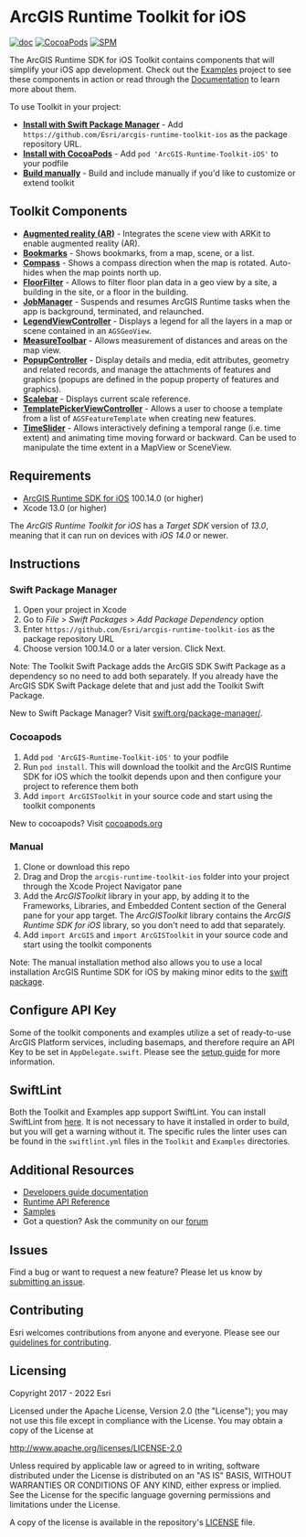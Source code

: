 # ArcGIS Runtime Toolkit for iOS

[![doc](https://img.shields.io/badge/Doc-purple)](Documentation)
[![CocoaPods](https://img.shields.io/cocoapods/v/ArcGIS-Runtime-Toolkit-iOS)](https://cocoapods.org/)
[![SPM](https://img.shields.io/badge/SPM-compatible-4BC51D.svg?style=flat)](https://github.com/apple/swift-package-manager/)

The ArcGIS Runtime SDK for iOS Toolkit contains components that will simplify your iOS app development. Check out the
[Examples](/Examples) project to see these components in action or read through the [Documentation](/Documentation) to
learn more about them.

To use Toolkit in your project:

* **[Install with Swift Package Manager](#swift-package-manager)** - Add
  `https://github.com/Esri/arcgis-runtime-toolkit-ios` as the package repository URL.
* **[Install with CocoaPods](#cocoapods)** - Add `pod 'ArcGIS-Runtime-Toolkit-iOS'` to your podfile
* **[Build manually](#manual)** - Build and include manually if you'd like to customize or extend toolkit

## Toolkit Components

* **[Augmented reality (AR)](Documentation/AR)** - Integrates the scene view with ARKit to enable augmented reality
  (AR).
* **[Bookmarks](Documentation/Bookmarks)** - Shows bookmarks, from a map, scene, or a list.
* **[Compass](Documentation/Compass)** - Shows a compass direction when the map is rotated. Auto-hides when the map
  points north up.
* **[FloorFilter](Documentation/FloorFilter)** - Allows to filter floor plan data in a geo view by a site, a building in the site, or a floor in the building. 
* **[JobManager](Documentation/JobManager)** - Suspends and resumes ArcGIS Runtime tasks when the app is background,
  terminated, and relaunched.
* **[LegendViewController](Documentation/LegendViewController)** - Displays a legend for all the layers in a map or
  scene contained in an `AGSGeoView`.
* **[MeasureToolbar](Documentation/MeasureToolbar)** - Allows measurement of distances and areas on the map view.
* **[PopupController](Documentation/PopupController)** - Display details and media, edit attributes, geometry and
  related records, and manage the attachments of features and graphics (popups are defined in the popup property of
  features and graphics).
* **[Scalebar](Documentation/Scalebar)** - Displays current scale reference.
* **[TemplatePickerViewController](Documentation/TemplatePicker)** - Allows a user to choose a template from a list of
  `AGSFeatureTemplate` when creating new features.
* **[TimeSlider](Documentation/TimeSlider)** - Allows interactively defining a temporal range (i.e. time extent) and
  animating time moving forward or backward. Can be used to manipulate the time extent in a MapView or SceneView.

## Requirements

* [ArcGIS Runtime SDK for iOS](https://developers.arcgis.com/ios/) 100.14.0 (or higher)
* Xcode 13.0 (or higher)

The *ArcGIS Runtime Toolkit for iOS* has a *Target SDK* version of *13.0*, meaning that it can run on devices with *iOS
14.0* or newer.

## Instructions

### Swift Package Manager

 1. Open your project in Xcode
 2. Go to *File* > *Swift Packages* > *Add Package Dependency* option
 3. Enter `https://github.com/Esri/arcgis-runtime-toolkit-ios` as the package repository URL
 4. Choose version 100.14.0 or a later version. Click Next.
 
 Note: The Toolkit Swift Package adds the ArcGIS SDK Swift Package as a dependency so no need to add both separately. If
 you already have the ArcGIS SDK Swift Package delete that and just add the Toolkit Swift Package.

 New to Swift Package Manager? Visit [swift.org/package-manager/](https://swift.org/package-manager/).

### Cocoapods

 1. Add `pod 'ArcGIS-Runtime-Toolkit-iOS'` to your podfile
 2. Run `pod install`. This will download the toolkit and the ArcGIS Runtime SDK for iOS which the toolkit depends upon
    and then configure your project to reference them both
 3. Add `import ArcGISToolkit` in your source code and start using the toolkit components

 New to cocoapods? Visit [cocoapods.org](https://cocoapods.org/)

### Manual

 1. Clone or download this repo
 2. Drag and Drop the `arcgis-runtime-toolkit-ios` folder into your project through the Xcode Project Navigator pane
 3. Add the *ArcGISToolkit* library in your app, by adding it to the Frameworks, Libraries, and Embedded Content section
    of the General pane for your app target. The *ArcGISToolkit* library contains the *ArcGIS Runtime SDK for iOS*
    library, so you don't need to add that separately.
 4. Add `import ArcGIS` and `import ArcGISToolkit` in your source code and start using the toolkit components

Note: The manual installation method also allows you to use a local installation ArcGIS Runtime SDK for iOS by making
minor edits to the [swift package](Package.swift).

## Configure API Key

Some of the toolkit components and examples utilize a set of ready-to-use ArcGIS Platform services, including basemaps, and therefore require an API Key to be set in `AppDelegate.swift`. Please see the [setup guide](https://developers.arcgis.com/ios/get-started/#3-access-services-and-content-with-an-api-key) for more information.

## SwiftLint

Both the Toolkit and Examples app support SwiftLint.  You can install SwiftLint from
[here](https://github.com/realm/SwiftLint).  It is not necessary to have it installed in order to build, but you will
get a warning without it.  The specific rules the linter uses can be found in the `swiftlint.yml` files in the `Toolkit`
and `Examples` directories.

## Additional Resources

* [Developers guide documentation](https://developers.arcgis.com/ios)
* [Runtime API Reference](https://developers.arcgis.com/ios/api-reference)
* [Samples](https://github.com/Esri/arcgis-runtime-samples-ios)
* Got a question? Ask the community on our
  [forum](http://geonet.esri.com/community/developers/native-app-developers/arcgis-runtime-sdk-for-ios)

## Issues

Find a bug or want to request a new feature?  Please let us know by [submitting an
issue](https://github.com/Esri/arcgis-runtime-toolkit-ios/issues/new).

## Contributing

Esri welcomes contributions from anyone and everyone. Please see our [guidelines for
contributing](https://github.com/esri/contributing).

## Licensing

Copyright 2017 - 2022 Esri

Licensed under the Apache License, Version 2.0 (the "License"); you may not use this file except in compliance with the
License. You may obtain a copy of the License at

   <http://www.apache.org/licenses/LICENSE-2.0>

Unless required by applicable law or agreed to in writing, software distributed under the License is distributed on an
"AS IS" BASIS, WITHOUT WARRANTIES OR CONDITIONS OF ANY KIND, either express or implied. See the License for the specific
language governing permissions and limitations under the License.

A copy of the license is available in the repository's [LICENSE]( /LICENSE) file.
